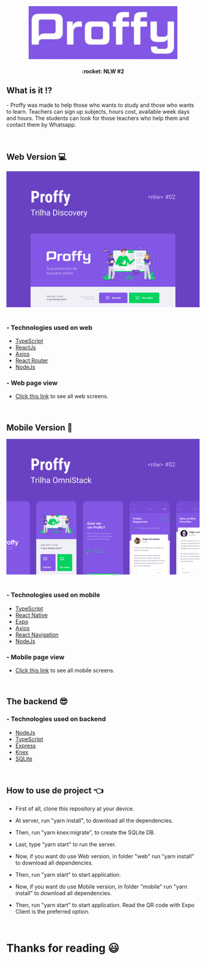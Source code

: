 <p align="center"> 
 <img src="https://github.com/ro-drigo/proffy/blob/master/mobile/assets/proffy.png"><br>
</p>

<h4 align="center"> 
:rocket: NLW #2
</h4>

## What is it :interrobang:
<p>- Proffy was made to help those who wants to study and those who wants to learn. Teachers can sign up subjects, hours cost, available week days and hours. The students can look for those teachers who help them and contact them by Whatsapp.</p>

<br>
 
## Web Version :computer:
 ![capa](https://github.com/ro-drigo/proffy/blob/master/mobile/assets/Proffy_Web.png)  
 <br>
 
 
 ### - Technologies used on web  
* [TypeScript](https://www.typescriptlang.org/)  
* [ReactJs](https://pt-br.reactjs.org/)  
* [Axios](https://github.com/axios/axios)  
* [React Router](https://reactrouter.com/)  
* [NodeJs](https://nodejs.org/en/)


 ### - Web page view
* [Click this link](https://www.figma.com/file/GHGS126t7WYjnPZdRKChJF/Proffy-Web) to see all web screens.

<br>

## Mobile Version :iphone:
 ![capa](https://github.com/ro-drigo/proffy/blob/master/mobile/assets/Proffy_Mobile.png)  
 <br>
 
 
 ### - Technologies used on mobile
* [TypeScript](https://www.typescriptlang.org/)  
* [React Native](https://reactnative.dev/)  
* [Expo](https://expo.io/)  
* [Axios](https://github.com/axios/axios)
* [React Navigation](https://reactnavigation.org/)  
* [NodeJs](https://nodejs.org/en/)


 ### - Mobile page view
* [Click this link](https://www.figma.com/file/e33KvgUpFdunXxJjHnK7CG/Proffy-Mobile) to see all mobile screens.

<br>

## The backend :sunglasses:
 
 ### - Technologies used on backend
* [NodeJs](https://nodejs.org/en/)
* [TypeScript](https://www.typescriptlang.org/)
* [Express](https://expressjs.com/pt-br/)
* [Knex](http://knexjs.org/)
* [SQLite](https://www.sqlite.org/)
<br>

## How to use de project :point_left:
* First of all, clone this repository at your device.
* At server, run "yarn install", to download all the dependencies.
* Then, run "yarn knex:migrate", to create the SQLite DB.
* Last, type "yarn start" to run the server.  

* Now, if you want do use Web version, in folder "web" run "yarn install" to download all dependencies.
* Then, run "yarn start" to start application.  

* Now, if you want do use Mobile version, in folder "mobile" run "yarn install" to download all dependencies.
* Then, run "yarn start" to start application. Read the QR code with Expo Client is the preferred option.
<br>

# Thanks for reading :smiley:
